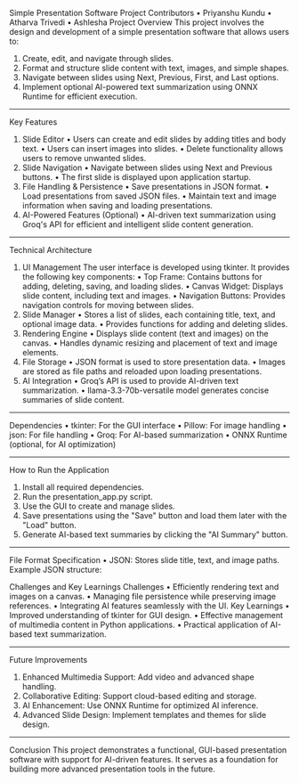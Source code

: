 Simple Presentation Software
Project Contributors
•	Priyanshu Kundu 
•	Atharva Trivedi
•	Ashlesha
Project Overview
This project involves the design and development of a simple presentation software that allows users to:
1.	Create, edit, and navigate through slides.
2.	Format and structure slide content with text, images, and simple shapes.
3.	Navigate between slides using Next, Previous, First, and Last options.
4.	Implement optional AI-powered text summarization using ONNX Runtime for efficient execution.
________________________________________


Key Features
1. Slide Editor
•	Users can create and edit slides by adding titles and body text.
•	Users can insert images into slides.
•	Delete functionality allows users to remove unwanted slides.
2. Slide Navigation
•	Navigate between slides using Next and Previous buttons.
•	The first slide is displayed upon application startup.
3. File Handling & Persistence
•	Save presentations in JSON format.
•	Load presentations from saved JSON files.
•	Maintain text and image information when saving and loading presentations.
4. AI-Powered Features (Optional)
•	AI-driven text summarization using Groq's API for efficient and intelligent slide content generation.
________________________________________

Technical Architecture
1. UI Management
The user interface is developed using tkinter. It provides the following key components:
•	Top Frame: Contains buttons for adding, deleting, saving, and loading slides.
•	Canvas Widget: Displays slide content, including text and images.
•	Navigation Buttons: Provides navigation controls for moving between slides.
2. Slide Manager
•	Stores a list of slides, each containing title, text, and optional image data.
•	Provides functions for adding and deleting slides.
3. Rendering Engine
•	Displays slide content (text and images) on the canvas.
•	Handles dynamic resizing and placement of text and image elements.
4. File Storage
•	JSON format is used to store presentation data.
•	Images are stored as file paths and reloaded upon loading presentations.
5. AI Integration
•	Groq’s API is used to provide AI-driven text summarization.
•	llama-3.3-70b-versatile model generates concise summaries of slide content.
________________________________________

Dependencies
•	tkinter: For the GUI interface
•	Pillow: For image handling
•	json: For file handling
•	Groq: For AI-based summarization
•	ONNX Runtime (optional, for AI optimization)
________________________________________







How to Run the Application
1.	Install all required dependencies.
2.	Run the presentation_app.py script.
3.	Use the GUI to create and manage slides.
4.	Save presentations using the "Save" button and load them later with the "Load" button.
5.	Generate AI-based text summaries by clicking the "AI Summary" button.
________________________________________
File Format Specification
•	JSON: Stores slide title, text, and image paths.
Example JSON structure:
 

Challenges and Key Learnings
Challenges
•	Efficiently rendering text and images on a canvas.
•	Managing file persistence while preserving image references.
•	Integrating AI features seamlessly with the UI.
Key Learnings
•	Improved understanding of tkinter for GUI design.
•	Effective management of multimedia content in Python applications.
•	Practical application of AI-based text summarization.
________________________________________
Future Improvements
1.	Enhanced Multimedia Support: Add video and advanced shape handling.
2.	Collaborative Editing: Support cloud-based editing and storage.
3.	AI Enhancement: Use ONNX Runtime for optimized AI inference.
4.	Advanced Slide Design: Implement templates and themes for slide design.
________________________________________
Conclusion
This project demonstrates a functional, GUI-based presentation software with support for AI-driven features. It serves as a foundation for building more advanced presentation tools in the future.

